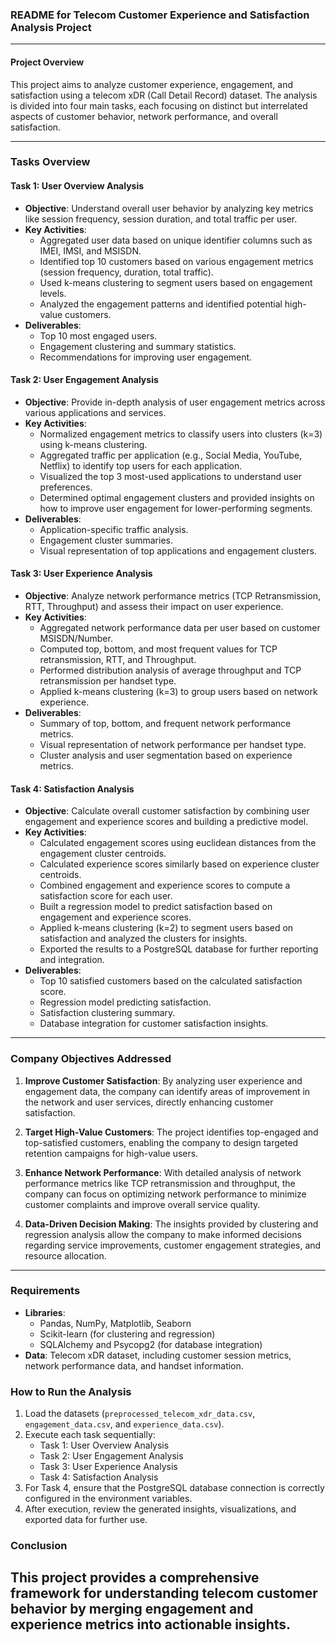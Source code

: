 ### README for Telecom Customer Experience and Satisfaction Analysis Project

---

#### **Project Overview**

This project aims to analyze customer experience, engagement, and satisfaction using a telecom xDR (Call Detail Record) dataset. The analysis is divided into four main tasks, each focusing on distinct but interrelated aspects of customer behavior, network performance, and overall satisfaction.

---

### **Tasks Overview**

#### **Task 1: User Overview Analysis**

- **Objective**: Understand overall user behavior by analyzing key metrics like session frequency, session duration, and total traffic per user.
- **Key Activities**:
  - Aggregated user data based on unique identifier columns such as IMEI, IMSI, and MSISDN.
  - Identified top 10 customers based on various engagement metrics (session frequency, duration, total traffic).
  - Used k-means clustering to segment users based on engagement levels.
  - Analyzed the engagement patterns and identified potential high-value customers.
- **Deliverables**:
  - Top 10 most engaged users.
  - Engagement clustering and summary statistics.
  - Recommendations for improving user engagement.

#### **Task 2: User Engagement Analysis**

- **Objective**: Provide in-depth analysis of user engagement metrics across various applications and services.
- **Key Activities**:
  - Normalized engagement metrics to classify users into clusters (k=3) using k-means clustering.
  - Aggregated traffic per application (e.g., Social Media, YouTube, Netflix) to identify top users for each application.
  - Visualized the top 3 most-used applications to understand user preferences.
  - Determined optimal engagement clusters and provided insights on how to improve user engagement for lower-performing segments.
- **Deliverables**:
  - Application-specific traffic analysis.
  - Engagement cluster summaries.
  - Visual representation of top applications and engagement clusters.

#### **Task 3: User Experience Analysis**

- **Objective**: Analyze network performance metrics (TCP Retransmission, RTT, Throughput) and assess their impact on user experience.
- **Key Activities**:
  - Aggregated network performance data per user based on customer MSISDN/Number.
  - Computed top, bottom, and most frequent values for TCP retransmission, RTT, and Throughput.
  - Performed distribution analysis of average throughput and TCP retransmission per handset type.
  - Applied k-means clustering (k=3) to group users based on network experience.
- **Deliverables**:
  - Summary of top, bottom, and frequent network performance metrics.
  - Visual representation of network performance per handset type.
  - Cluster analysis and user segmentation based on experience metrics.

#### **Task 4: Satisfaction Analysis**

- **Objective**: Calculate overall customer satisfaction by combining user engagement and experience scores and building a predictive model.
- **Key Activities**:
  - Calculated engagement scores using euclidean distances from the engagement cluster centroids.
  - Calculated experience scores similarly based on experience cluster centroids.
  - Combined engagement and experience scores to compute a satisfaction score for each user.
  - Built a regression model to predict satisfaction based on engagement and experience scores.
  - Applied k-means clustering (k=2) to segment users based on satisfaction and analyzed the clusters for insights.
  - Exported the results to a PostgreSQL database for further reporting and integration.
- **Deliverables**:
  - Top 10 satisfied customers based on the calculated satisfaction score.
  - Regression model predicting satisfaction.
  - Satisfaction clustering summary.
  - Database integration for customer satisfaction insights.

---

### **Company Objectives Addressed**

1. **Improve Customer Satisfaction**: By analyzing user experience and engagement data, the company can identify areas of improvement in the network and user services, directly enhancing customer satisfaction.
2. **Target High-Value Customers**: The project identifies top-engaged and top-satisfied customers, enabling the company to design targeted retention campaigns for high-value users.

3. **Enhance Network Performance**: With detailed analysis of network performance metrics like TCP retransmission and throughput, the company can focus on optimizing network performance to minimize customer complaints and improve overall service quality.

4. **Data-Driven Decision Making**: The insights provided by clustering and regression analysis allow the company to make informed decisions regarding service improvements, customer engagement strategies, and resource allocation.

---

### **Requirements**

- **Libraries**:
  - Pandas, NumPy, Matplotlib, Seaborn
  - Scikit-learn (for clustering and regression)
  - SQLAlchemy and Psycopg2 (for database integration)
- **Data**: Telecom xDR dataset, including customer session metrics, network performance data, and handset information.

### **How to Run the Analysis**

1. Load the datasets (`preprocessed_telecom_xdr_data.csv`, `engagement_data.csv`, and `experience_data.csv`).
2. Execute each task sequentially:
   - Task 1: User Overview Analysis
   - Task 2: User Engagement Analysis
   - Task 3: User Experience Analysis
   - Task 4: Satisfaction Analysis
3. For Task 4, ensure that the PostgreSQL database connection is correctly configured in the environment variables.
4. After execution, review the generated insights, visualizations, and exported data for further use.

### **Conclusion**

## This project provides a comprehensive framework for understanding telecom customer behavior by merging engagement and experience metrics into actionable insights.
